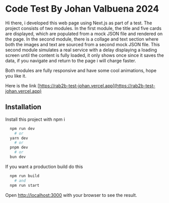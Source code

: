 # Code Test By Johan Valbuena 2024

Hi there, i developed this web page using Next.js as part of a test. The project consists of two modules. In the first module, the title and five cards are displayed, which are populated from a mock JSON file and rendered on the page. In the second module, there is a collage and text section where both the images and text are sourced from a second mock JSON file. This second module simulates a real service with a delay displaying a loading screen until the content is fully loaded, it only shows once since it saves the data, if you navigate and return to the page i will charge faster.

Both modules are fully responsive and have some cool animations, hope you like it.

Here is the link [https://rab2b-test-johan.vercel.app](https://rab2b-test-johan.vercel.app)

## Installation

Install this project with npm i

```bash
  npm run dev
    # or
  yarn dev
    # or
  pnpm dev
    # or
  bun dev
```

If you want a production build do this

```bash
  npm run build
    # and
  npm run start
```

Open [http://localhost:3000](http://localhost:3000) with your browser to see the result.
